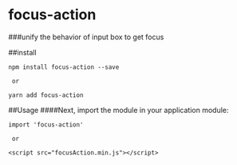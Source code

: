 # focus-action

###unify the behavior of input box to get focus

##install
```
npm install focus-action --save

 or

yarn add focus-action
```

##Usage
####Next, import the module in your application module:
```
import 'focus-action'

 or

<script src="focusAction.min.js"></script>
```
